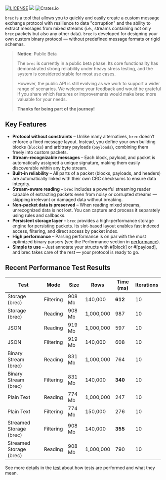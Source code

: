 [![LICENSE](https://img.shields.io/badge/License-Apache_2.0-blue.svg)](LICENSE.md)
[![](https://github.com/icsmw/brec/actions/workflows/on_pull_request.yml/badge.svg)](https://github.com/icsmw/brec/actions/workflows/on_pull_request.yml)
![Crates.io](https://img.shields.io/crates/v/brec)

`brec` is a tool that allows you to quickly and easily create a custom message exchange protocol with resilience to data "corruption" and the ability to extract messages from mixed streams (i.e., streams containing not only `brec` packets but also any other data). `brec` is developed for designing your own custom binary protocol — without predefined message formats or rigid schemas.

> **Notice**: Public Beta
>
> The `brec` is currently in a public beta phase. Its core functionality has demonstrated strong reliability under heavy stress testing, and the system is considered stable for most use cases.
>
> However, the public API is still evolving as we work to support a wider range of scenarios.
> We welcome your feedback and would be grateful if you share which features or improvements would make brec more valuable for your needs.
>
> **Thanks for being part of the journey!**

## Key Features

- **Protocol without constraints** – Unlike many alternatives, `brec` doesn’t enforce a fixed message layout. Instead, you define your own building blocks (`blocks`) and arbitrary payloads (`payloads`), combining them freely into custom packets.
- **Stream-recognizable messages** – Each block, payload, and packet is automatically assigned a unique signature, making them easily discoverable within any byte stream.
- **Built-in reliability** – All parts of a packet (blocks, payloads, and headers) are automatically linked with their own CRC checksums to ensure data integrity.
- **Stream-aware reading** – `brec` includes a powerful streaming reader capable of extracting packets even from noisy or corrupted streams — skipping irrelevant or damaged data without breaking.
- **Non-packet data is preserved** – When reading mixed streams, unrecognized data is not lost. You can capture and process it separately using rules and callbacks.
- **Persistent storage layer** – `brec` provides a high-performance storage engine for persisting packets. Its slot-based layout enables fast indexed access, filtering, and direct access by packet index.
- **High performance** – Parsing performance is on par with the most optimized binary parsers (see the Performance section in [performance](stability/performance.md)).
- **Simple to use** – Just annotate your structs with #[block] or #[payload], and brec takes care of the rest — your protocol is ready to go.

## Recent Performance Test Results

| Test                    | Mode      | Size    | Rows        | Time (ms) | Iterations |
|-------------------------|-----------|---------|-------------|-----------|------------|
| Storage (brec)          | Filtering | 908 Mb  | 140,000     | **612**   | 10         |
| Storage (brec)          | Reading   | 908 Mb  | 1,000,000   | 987       | 10         |
| JSON                    | Reading   | 919 Mb  | 1,000,000   | 597       | 10         |
| JSON                    | Filtering | 919 Mb  | 140,000     | 608       | 10         |
| Binary Stream (brec)    | Reading   | 831 Mb  | 1,000,000   | 764       | 10         |
| Binary Stream (brec)    | Filtering | 831 Mb  | 140,000     | **340**   | 10         |
| Plain Text              | Reading   | 774 Mb  | 1,000,000   | 247       | 10         |
| Plain Text              | Filtering | 774 Mb  | 150,000     | 276       | 10         |
| Streamed Storage (brec) | Filtering | 908 Mb  | 140,000     | **355**   | 10         |
| Streamed Storage (brec) | Reading   | 908 Mb  | 1,000,000   | 790       | 10         |

See more details in the [test](stability/tests.md) about how tests are performed and what they mean.
